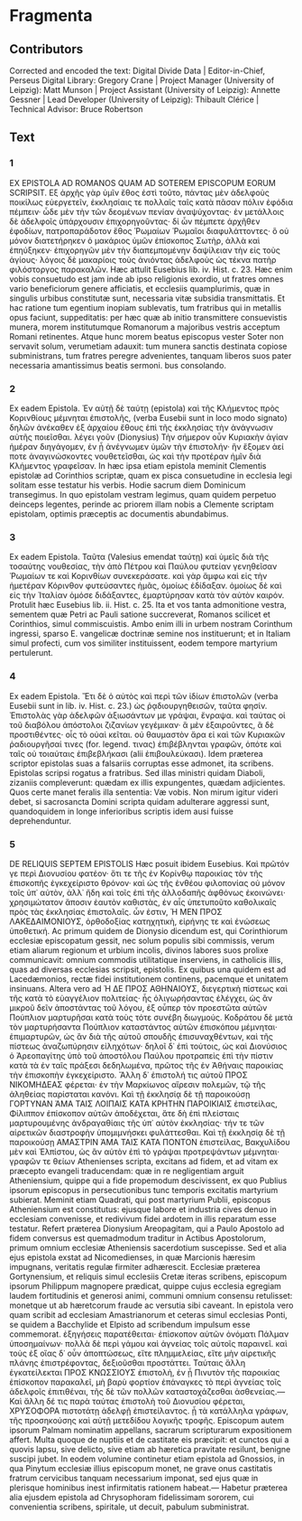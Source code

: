 # Fragmenta  

## Contributors  
Corrected and encoded the text: Digital Divide Data | Editor-in-Chief, Perseus Digital Library: Gregory Crane | Project Manager (University of Leipzig): Matt Munson | Project Assistant (University of Leipzig): Annette Gessner | Lead Developer (University of Leipzig): Thibault Clérice | Technical Advisor: Bruce Robertson  

## Text  
### 1  
EX EPISTOLA AD ROMAΝOS QUAM AD SOTEREM EPISCOPUM EORUM SCRIPSIT. Εξ ἀρχῆς γὰρ ὑμῖν ἔθος ἐστὶ τοῦτο, πάντας μὲν ἀδελφοὺς ποικίλως εὐεργετεῖν, ἐκκλησίαις τε πολλαῖς ταῖς κατὰ πᾶσαν πόλιν ἐφόδια πέμπειν· ὧδε μὲν τὴν τῶν δεομένων πενίαν ἀναψύχοντας· ἐν μετάλλοις δὲ ἀδελφοῖς ὑπάρχουσιν ἐπιχορηγοῦντας· δἰ ὧν πέμπετε ἀρχῆθεν ἐφοδίων, πατροπαράδοτον ἔθος Ῥωμαίων Ῥωμαῖοι διαφυλάττοντες· ὃ οὐ μόνον διατετήρηκεν ὁ μακάριος ὑμῶν ἐπίσκοπος Σωτὴρ, ἀλλὰ καὶ ἐπηύξηκεν· ἐπιχορηγῶν μὲν τὴν διαπεμπομένην δαψίλειαν τὴν εἰς τοὺς ἁγίους· λόγοις δὲ μακαρίοις τοὺς ἀνιόντας ἀδελφοὺς ὡς τέκνα πατὴρ φιλόστοργος παρακαλῶν. Hæc attulit Eusebius lib. iv. Hist. c. 23. Hæc enim vobis consuetudo est jam inde ab ipso religionis exordio, ut fratres omnes vario beneficiorum genere afficiatis, et ecclesiis quamplurimis, quæ in singulis urbibus constitutæ sunt, necessaria vitæ subsidia transmittatis. Et hac ratione tum egentium inopiam sublevatis, tum fratribus qui in metallis opus faciunt, suppeditatis: per hæc quæ ab initio transmittere consuevistis munera, morem institutumque Romanorum a majoribus vestris acceptum Romani retinentes. Atque hunc morem beatus episcopus vester Soter non servavit solum, verumetiam adauxit: tum munera sanctis destinata copiose subministrans, tum fratres peregre advenientes, tanquam liberos suos pater necessaria amantissimus beatis sermoni. bus consolando.  
### 2  
Ex eadem Epistola. Ἐν αὐτῇ δὲ ταύτῃ (epistola) καὶ τῆς Κλήμεντος πρὸς Κορινθίους μέμνηται ἐπιστολῆς, (verba Eusebii sunt in loco modo signato) δηλῶν ἀνέκαθεν ἐξ ἀρχαίου ἔθους ἐπὶ τῆς ἐκκλησίας τὴν ἀνάγνωσιν αὐτῆς ποιεῖσθαι. λέγει γοῦν (Dionysius) Τὴν σήμερον οὖν Κυριακὴν ἁγίαν ἡμέραν διηγάγομεν, ἐν ᾗ ἀνέγνωμεν ὑμῶν τὴν ἐπιστολήν· ἣν ἕξομεν ἀεί ποτε ἀναγινώσκοντες νουθετεῖσθαι, ὡς καὶ τὴν προτέραν ἡμῖν διὰ Κλήμεντος γραφεῖσαν. In hæc ipsa etiam epistola meminit Clementis epistolæ ad Corinthios scriptæ, quam ex pisca consuetudine in ecclesia legi solitam esse testatur his verbis. Hodie sacrum diem Dominicum transegimus. In quo epistolam vestram legimus, quam quidem perpetuo deinceps legentes, perinde ac priorem illam nobis a Clemente scriptam epistolam, optimis præceptis ac documentis abundabimus.  
### 3  
Ex eadem Epistola. Ταῦτα (Valesius emendat ταύτῃ) καὶ ὑμεῖς διὰ τῆς τοσαύτης νουθεσίας, τὴν ἀπὸ Πέτρου καὶ Παύλου φυτείαν γενηθεῖσαν Ῥωμαίων τε καὶ Κορινθίων συνεκεράσατε. καὶ γὰρ ἄμφω καὶ εἰς τὴν ἡμετέραν Κόρινθον φυτεύσαντες ἡμᾶς, ὁμοίως ἐδίδαξαν. ὁμοίως δὲ καὶ εἰς τὴν Ἰταλίαν ὁμόσε διδάξαντες, ἐμαρτύρησαν κατὰ τὸν αὐτὸν καιρόν. Protulit hæc Eusebius lib. ii. Hist. c. 25. Ita et vos tanta admonitione vestra, sementem quæ Petri ac Pauli satione succreverat, Romanos scilicet et Corinthios, simul commiscuistis. Ambo enim illi in urbem nostram Corinthum ingressi, sparso E. vangelicæ doctrinæ semine nos instituerunt; et in Italiam simul profecti, cum vos similiter instituissent, eodem tempore martyrium pertulerunt.  
### 4  
Ex eadem Epistola. Ἔτι δὲ ὁ αὐτὸς καὶ περὶ τῶν ἰδίων ἐπιστολῶν (verba Eusebii sunt in lib. iv. Hist. c. 23.) ὡς ῥᾳδιουργηθεισῶν, ταῦτα φησίν. Ἐπιστολὰς γὰρ ἀδελφῶν ἀξιωσάντων με γράψαι, ἔνραψα. καὶ ταύτας οἱ τοῦ διαβόλου ἀπόστολοι ζιζανίων γεγέμικαν· ἃ μὲν ἐξαιροῦντες, ἃ δὲ προστιθέντες· οἷς τὸ οὐαὶ κεῖται. οὐ θαυμαστὸν ἄρα εἰ καὶ τῶν Κυριακῶν ῥαδιουργῆσαί τινες (for. legend. τινας) ἐπιβέβληνται γραφῶν, ὁπότε καὶ ταῖς οὐ τοιαύταις ἐπιβεβλήκασι (alii ἐπιβουλεύκασι). Idem præterea scriptor epistolas suas a falsariis corruptas esse admonet, ita scribens. Epistolas scripsi rogatus a fratribus. Sed illas ministri quidam Diaboli, zizaniis compleverunt: quædam ex illis expungentes, quædam adjicientes. Quos certe manet feralis illa sententia: Væ vobis. Non mirum igitur videri debet, si sacrosancta Domini scripta quidam adulterare aggressi sunt, quandoquidem in longe inferioribus scriptis idem ausi fuisse deprehenduntur.  
### 5  
DE RΕLIQUIS SEPTEM EPISTOLIS Hæc posuit ibidem Eusebius. Καὶ πρῶτόν γε περὶ Διονυσίου φατέον· ὅτι τε τῆς ἐν Κορίνθῳ παροικίας τὸν τῆς ἐπισκοπῆς ἐγκεχείριστο θρόνον· καὶ ὡς τῆς ἐνθέου φιλοπονίας οὐ μόνον τοῖς ὑπ᾿ αὐτὸν, ἀλλ᾿ ἤδη καὶ τοῖς ἐπὶ τῆς ἀλλοδαπῆς ἀφθόνως ἐκοινώνει· χρησιμώτατον ἅποσιν ἑαυτὸν καθιστὰς, ἐν αἷς ὑπετυποῦτο καθολικαῖς πρὸς τὰς ἐκκλησίας ἐπιστολαῖς. ὧν ἐστιν, Ἡ ΜΕΝ ΠΡΟΣ ΛΑΚΕΔΑIΜΟΝΙΟΥΣ, ὀρθοδοξίας κατηχητικὴ, εἰρήνης τε καὶ ἑνώσεως ὑποθετική. Ac primum quidem de Dionysio dicendum est, qui Corinthiorum ecclesiæ episcopatum gessit, nec solum populis sibi commissis, verum etiam aliarum regionum et urbium incolis, divinos labores suos prolixe communicavit: omnium commodis utilitatique inserviens, in catholicis illis, quas ad diversas ecclesias scripsit, epistolis. Ex quibus una quidem est ad Lacedæmonios, rectæ fidei institutionem continens, pacemque et unitatem insinuans. Altera vero ad Ἡ ΔΕ ΠΡΟΣ ΑΘΗΝΑΙΟΥΣ, διεγερτικὴ πίστεως καὶ τῆς κατὰ τὸ εὐαγγέλιον πολιτείας· ἧς ὀλιγωρήσαντας ἐλέγχει, ὡς ἂν μικροῦ δεῖν ἀποστάντας τοῦ λόγου, ἐξ οὗπερ τὸν προεστῶτα αὐτῶν Πούπλιον μαρτυρῆσαι κατὰ τοὺς τότε συνέβη διωγμούς. Κοδράτου δὲ μετὰ τὸν μαρτυρήσαντα Πούπλιον καταστάντος αὐτῶν ἐπισκόπου μέμνηται· ἐπιμαρτυρῶν, ὡς ἂν διὰ τῆς αὐτοῦ σπουδῆς ἐπισυναχθέντων, καὶ τῆς πίστεως ἀναζωπύρησιν εἰληχότων· δηλοῖ δ᾿ ἐπὶ τούτοις, ὡς καὶ Διονύσιος ὁ Ἀρεοπαγίτης ὑπὸ τοῦ ἀποστόλου Παύλου προτραπεὶς ἐπὶ τὴν πίστιν κατὰ τὰ ἐν ταῖς πράξεσι δεδηλωμένα, πρῶτος τῆς ἐν Ἀθήναις παροικίας τὴν ἐπισκοπὴν ἐγκεχείριστο. Ἄλλη δ᾿ ἐπιστολή τις αὐτοῦ ΠΡΟΣ ΝΙΚΟΜΗΔΕΑΣ φέρεται· ἐν τὴν Μαρκίωνος αἵρεσιν πολεμῶν, τῷ τῆς ἀληθείας παρίσταται κανόνι. Καὶ τῇ ἐκκλησίᾳ δὲ τῇ παροικούσῃ ΓΟΡΤΥΝΑΝ ἉΜΑ ΤΑΙΣ ΛΟΙΠΑΙΣ ΚΑΤΑ ΚΡΗΤΗΝ ΠΑΡΟΙΚΙΑΙΣ ἐπιστείλας, Φίλιππον ἐπίσκοπον αὐτῶν ἀποδέχεται, ἅτε δὴ ἐπὶ πλείσταις μαρτυρουμένης ἀνδραγαθίαις τῆς ὑπ᾿ αὐτὸν ἐκκλησίας· τήν τε τῶν αἱρετικῶν διαστροφὴν ὑπομιμνήσκει φυλάττεσθαι. Καὶ τῇ ἐκκλησίᾳ δὲ τῇ παροικούσῃ ΑΜΑΣΤΡΙΝ ἉΜΑ ΤΑΙΣ ΚΑΤΑ ΠΟΝΤΟΝ ἐπιστείλας, Βακχυλίδου μὲν καὶ Ἐλπίστου, ὡς ἂν αὐτὸν ἐπὶ τὸ γράψαι προτρεψάντων μέμνηται· γραφῶν τε θείων Athenienses scripta, excitans ad fidem, et ad vitam ex præcepto evangeli traducendam: quæ in re negligentiam arguit Atheniensium, quippe qui a fide propemodum descivissent, ex quo Publius ipsorum episcopus in persecutionibus tunc temporis excitatis martyrium subierat. Meminit etiam Quadrati, qui post martyrium Publii, episcopus Atheniensium est constitutus: ejusque labore et industria cives denuo in ecclesiam convenisse, et redivivum fidei ardotem in illis reparatum esse testatur. Refert præterea Dionysium Areopagitam, qui a Paulo Apostolo ad fidem conversus est quemadmodum traditur in Actibus Apostolorum, primum omnium ecclesiæ Atheniensis sacerdotium suscepisse. Sed et alia ejus epistola exstat ad Nicomedienses, in quæ Marcionis hæresim impugnans, veritatis regulæ firmiter adhærescit. Ecclesiæ præterea Gortynensium, et reliquis simul ecclesiis Cretæ iteras scribens, episcopum ipsorum Philippum magnopere prædicat, quippe cujus ecclesia egregiam laudem fortitudinis et generosi animi, communi omnium consensu retulisset: monetque ut ab hæretcorum fraude ac versutia sibi caveant. In epistola vero quam scribit ad ecclesiam Amastrianorum et ceteras simul ecclesias Ponti, se quidem a Bacchylide et Elpisto ad scribendum impulsum esse commemorat. ἐξηγήσεις παρατέθειται· ἐπίσκοπον αὐτῶν ὀνόματι Πάλμαν ὑποσημαίνων· πολλὰ δὲ περὶ γάμου καὶ ἁγνείας τοῖς αὐτοῖς παραινεῖ. καὶ τοὺς ἐξ οἵας δ᾿ οὖν ἀποπτώσεως, εἴτε πλημμελείας, εἴτε μὴν αἱρετικῆς πλάνης ἐπιστρέφοντας, δεξιοῦσθαι προστάττει. Ταύταις ἄλλη ἐγκατείλεκται ΠΡΟΣ ΚΝΩΣΣΙΟΥΣ ἐπιστολὴ, ἐν ᾗ Πινυτὸν τῆς παροικίας ἐπίσκοπον παρακαλεῖ, μὴ βαρὺ φορτίον ἐπάναγκες τὸ περὶ ἁγνείας τοῖς ἀδελφοῖς ἐπιτιθέναι, τῆς δὲ τῶν πολλῶν καταστοχάζεσθαι ἀσθενείας.— Καὶ ἄλλη δέ τις παρὰ ταύτας ἐπιστολὴ τοῦ Διονυσίου φέρεται, ΧΡΥΣΟΦΟΡΑ πιστοτάτῃ ἀδελφῇ ἐπιστείλαντος. ᾗ τὰ κατάλληλα γράφων, τῆς προσηκούσης καὶ αὐτῇ μετεδίδου λογικῆς τροφῆς. Episcopum autem ipsorum Palmam nominatim appellans, sacrarum scripturarum expositionem affert. Multa quoque de nuptiis et de castitate eis præcipit: et cunctos qui a quovis lapsu, sive delicto, sive etiam ab hæretica pravitate resilunt, benigne suscipi jubet. In eodem volumine continetur etiam epistola ad Gnossios, in qua Pinytum ecclesiæ illius episcopum monet, ne grave onus castitatis fratrum cervicibus tanquam necessarium imponat, sed ejus quæ in plerisque hominibus inest infirmitatis rationem habeat.— Habetur præterea alia ejusdem epistola ad Chrysophoram fidelissimam sororem, cui convenientia scribens, spiritale, ut decuit, pabulum subministrat.  
